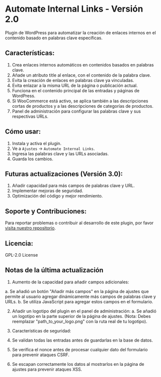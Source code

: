 # Automate Internal Links - Versión 2.0

Plugin de WordPress para automatizar la creación de enlaces internos en el contenido basado en palabras clave específicas.

## Características:

1. Crea enlaces internos automáticos en contenidos basados en palabras clave.
2. Añade un atributo title al enlace, con el contenido de la palabra clave.
3. Evita la creación de enlaces en palabras clave ya vinculadas.
4. Evita enlazar a la misma URL de la página o publicación actual.
5. Funciona en el contenido principal de las entradas y páginas de WordPress.
6. Si WooCommerce está activo, se aplica también a las descripciones cortas de productos y a las descripciones de categorías de productos.
7. Panel de administración para configurar las palabras clave y sus respectivas URLs.

## Cómo usar:

1. Instala y activa el plugin.
2. Ve a `Ajustes` -> `Automate Internal Links`.
3. Ingresa las palabras clave y las URLs asociadas.
4. Guarda los cambios.

## Futuras actualizaciones (Versión 3.0):

1. Añadir capacidad para más campos de palabras clave y URL.
2. Implementar mejoras de seguridad.
3. Optimización del código y mejor rendimiento.

## Soporte y Contribuciones:

Para reportar problemas o contribuir al desarrollo de este plugin, por favor [visita nuestro repositorio](#).

## Licencia:

GPL-2.0 License

## Notas de la última actualización 
1. Aumento de la capacidad para añadir campos adicionales:

a. Se añadió un botón "Añadir más campos" en la página de ajustes que permite al usuario agregar dinámicamente más campos de palabras clave y URLs.
b. Se utiliza JavaScript para agregar estos campos en el formulario.

2. Añadir un logotipo del plugin en el panel de administración:
a. Se añadió un logotipo en la parte superior de la página de ajustes. (Nota: Debes reemplazar "path_to_your_logo.png" con la ruta real de tu logotipo).

3. Características de seguridad:
1. Se validan todas las entradas antes de guardarlas en la base de datos.
2. Se verifica el nonce antes de procesar cualquier dato del formulario para prevenir ataques CSRF.
3. Se escapan correctamente los datos al mostrarlos en la página de ajustes para prevenir ataques XSS.

